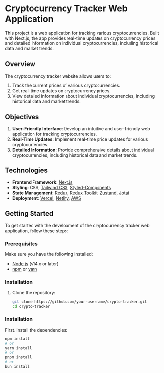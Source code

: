 # Cryptocurrency Tracker Web Application

This project is a web application for tracking various cryptocurrencies. Built with Next.js, the app provides real-time updates on cryptocurrency prices and detailed information on individual cryptocurrencies, including historical data and market trends.

## Overview

The cryptocurrency tracker website allows users to:

1. Track the current prices of various cryptocurrencies.
2. Get real-time updates on cryptocurrency prices.
3. View detailed information about individual cryptocurrencies, including historical data and market trends.

## Objectives

1. **User-Friendly Interface**: Develop an intuitive and user-friendly web application for tracking cryptocurrencies.
2. **Real-Time Updates**: Implement real-time price updates for various cryptocurrencies.
3. **Detailed Information**: Provide comprehensive details about individual cryptocurrencies, including historical data and market trends.

## Technologies

- **Frontend Framework**: [Next.js](https://nextjs.org/)
- **Styling**: CSS, [Tailwind CSS](https://tailwindcss.com/), [Styled-Components](https://styled-components.com/)
- **State Management**: [Redux](https://redux.js.org/), [Redux Toolkit](https://redux-toolkit.js.org/), [Zustand](https://github.com/pmndrs/zustand), [Jotai](https://jotai.org/)
- **Deployment**: [Vercel](https://vercel.com/), [Netlify](https://www.netlify.com/), [AWS](https://aws.amazon.com/)

## Getting Started

To get started with the development of the cryptocurrency tracker web application, follow these steps:

### Prerequisites

Make sure you have the following installed:

- [Node.js](https://nodejs.org/) (v14.x or later)
- [npm](https://www.npmjs.com/) or [yarn](https://yarnpkg.com/)

### Installation

1. Clone the repository:

   ```bash
   git clone https://github.com/your-username/crypto-tracker.git
   cd crypto-tracker


### Installation

First, install the dependencies:

```bash
npm install
# or
yarn install
# or
pnpm install
# or
bun install




